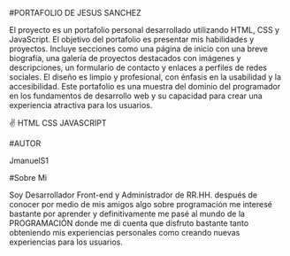 #PORTAFOLIO DE JESUS SANCHEZ

El proyecto es un portafolio personal desarrollado utilizando HTML, CSS y JavaScript. El objetivo del portafolio es presentar mis habilidades y proyectos. Incluye secciones como una página de inicio con una breve biografía, una galería de proyectos destacados con imágenes y descripciones, un formulario de contacto y enlaces a perfiles de redes sociales. El diseño es limpio y profesional, con énfasis en la usabilidad y la accesibilidad. Este portafolio es una muestra del dominio del programador en los fundamentos de desarrollo web y su capacidad para crear una experiencia atractiva para los usuarios.

✌ HTML CSS JAVASCRIPT




#AUTOR

JmanuelS1




#Sobre Mi

Soy Desarrollador Front-end y Administrador de RR.HH. después de conocer por medio de mis amigos algo sobre programación me interesé bastante por aprender y definitivamente me pasé al mundo de la PROGRAMACIÓN donde me di cuenta que disfruto bastante tanto obteniendo mis experiencias personales como creando nuevas experiencias para los usuarios.




